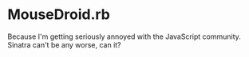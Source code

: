 # MouseDroid.rb

Because I'm getting seriously annoyed with the JavaScript community.
Sinatra can't be any worse, can it?
